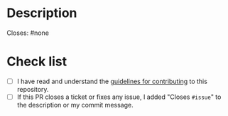 <!--
  PLEASE READ THE CODE OF CONDUCT (https://github.com/Strappazzon/.github/blob/-/CODE_OF_CONDUCT.md)
  AND CONTRIBUTING GUIDELINES (https://github.com/Strappazzon/jekyll-autoprefixer-v2/blob/-/.github/CONTRIBUTING.md)
  BEFORE SUBMITTING A PULL REQUEST
-->

# Description

<!--
  Replace "#none" with a link to the issue closed/fixed by this Pull Request.
  Remove the line if not applicable.
-->
Closes: #none

<!-- Describe your Pull Request -->

# Check list

<!--
  Add an x in each box below.
  Example: [x] Lorem ipsum.
-->

- [ ] I have read and understand the [guidelines for contributing](https://github.com/Strappazzon/jekyll-autoprefixer-v2/blob/-/.github/CONTRIBUTING.md) to this repository.
- [ ] If this PR closes a ticket or fixes any issue, I added "Closes `#issue`" to the description or my commit message.
